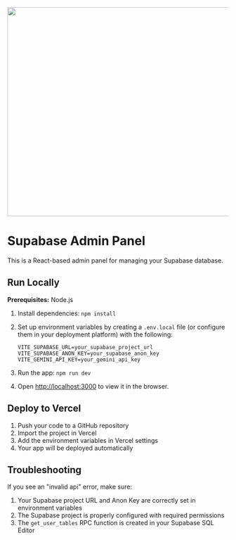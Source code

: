 <div align="center">
<img width="1200" height="475" alt="GHBanner" src="https://github.com/user-attachments/assets/0aa67016-6eaf-458a-adb2-6e31a0763ed6" />
</div>

# Supabase Admin Panel

This is a React-based admin panel for managing your Supabase database.

## Run Locally

**Prerequisites:**  Node.js

1. Install dependencies:
   `npm install`
2. Set up environment variables by creating a `.env.local` file (or configure them in your deployment platform) with the following:

   ```
   VITE_SUPABASE_URL=your_supabase_project_url
   VITE_SUPABASE_ANON_KEY=your_supabase_anon_key
   VITE_GEMINI_API_KEY=your_gemini_api_key
   ```
3. Run the app:
   `npm run dev`
4. Open [http://localhost:3000](http://localhost:3000) to view it in the browser.

## Deploy to Vercel

1. Push your code to a GitHub repository
2. Import the project in Vercel
3. Add the environment variables in Vercel settings
4. Your app will be deployed automatically

## Troubleshooting

If you see an "invalid api" error, make sure:
1. Your Supabase project URL and Anon Key are correctly set in environment variables
2. The Supabase project is properly configured with required permissions
3. The `get_user_tables` RPC function is created in your Supabase SQL Editor